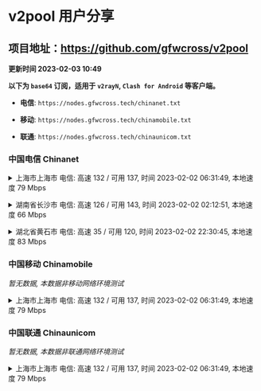 # v2pool 用户分享
## 项目地址：<https://github.com/gfwcross/v2pool>
**更新时间 2023-02-03 10:49**


**以下为 `base64` 订阅，适用于 `v2rayN`, `Clash for Android` 等客户端。**

- **电信**: `https://nodes.gfwcross.tech/chinanet.txt`

- **移动**: `https://nodes.gfwcross.tech/chinamobile.txt`

- **联通**: `https://nodes.gfwcross.tech/chinaunicom.txt`


### 中国电信 Chinanet
<details><summary>上海市上海市 电信: 高速 132 / 可用 137, 时间 2023-02-02 06:31:49, 本地速度 79 Mbps</summary><p>可用节点订阅：https://transfer.sh/jC1g6i/running.txt<br>高速节点订阅：https://transfer.sh/5V0kdq/good.txt<br>低延迟节点订阅：https://transfer.sh/MShOPN/low_delay.txt</p></details>
<p></p><details><summary>湖南省长沙市 电信: 高速 126 / 可用 143, 时间 2023-02-02 02:12:51, 本地速度 66 Mbps</summary><p>可用节点订阅：https://transfer.sh/WSI4tS/running.txt<br>高速节点订阅：https://transfer.sh/bAhK8v/good.txt<br>低延迟节点订阅：https://transfer.sh/pG1Nxn/low_delay.txt</p></details>
<p></p><details><summary>湖北省黄石市 电信: 高速 35 / 可用 120, 时间 2023-02-02 22:30:45, 本地速度 83 Mbps</summary><p>可用节点订阅：https://transfer.sh/hr9nyM/running.txt<br>高速节点订阅：https://transfer.sh/6uvjwt/good.txt<br>低延迟节点订阅：https://transfer.sh/cxbcDh/low_delay.txt</p></details>
<p></p>

### 中国移动 Chinamobile
<i>暂无数据, 本数据非移动网络环境测试</i>
<details><summary>上海市上海市 电信: 高速 132 / 可用 137, 时间 2023-02-02 06:31:49, 本地速度 79 Mbps</summary><p>可用节点订阅：https://transfer.sh/jC1g6i/running.txt<br>高速节点订阅：https://transfer.sh/5V0kdq/good.txt<br>低延迟节点订阅：https://transfer.sh/MShOPN/low_delay.txt</p></details>
<p></p>

### 中国联通 Chinaunicom
<i>暂无数据, 本数据非联通网络环境测试</i>
<details><summary>上海市上海市 电信: 高速 132 / 可用 137, 时间 2023-02-02 06:31:49, 本地速度 79 Mbps</summary><p>可用节点订阅：https://transfer.sh/jC1g6i/running.txt<br>高速节点订阅：https://transfer.sh/5V0kdq/good.txt<br>低延迟节点订阅：https://transfer.sh/MShOPN/low_delay.txt</p></details>
<p></p>